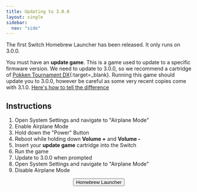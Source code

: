 ```yaml
---
title: Updating to 3.0.0
layout: single
sidebar:
  nav: "side"
---
```


The first Switch Homebrew Launcher has been released. It only runs on 3.0.0.

You must have an **update game**. This is a game used to update to a specific firmware version. We need to update to 3.0.0, so we recommend a cartridge of [Pokken Tournament DX](https://www.amazon.com/s/ref=nb_sb_noss?field-keywords=Pokken+Tournament+DX){:target=_blank}. Running this game should update you to 3.0.0, however be careful as some very recent copies come with 3.1.0. [Here's how to tell the difference](/more/pokken-tournament-dx)

## Instructions

1. Open System Settings and navigate to "Airplane Mode"
2. Enable Airplane Mode
3. Hold down the "Power" Button
4. Reboot while holding down **Volume +** and **Volume -**
5. Insert your **update game** cartridge into the Switch
6. Run the game
7. Update to 3.0.0 when prompted
8. Open System Settings and navigate to "Airplane Mode"
9. Disable Airplane Mode

<center><a href="/guide/homebrew-launcher"><button class="btn btn--light-outline">Homebrew Launcher</button></a></center>
